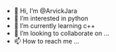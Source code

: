 - 👋 Hi, I’m @ArvickJara
- 👀 I’m interested in python
- 🌱 I’m currently learning c++
- 💞️ I’m looking to collaborate on ...
- 📫 How to reach me ...

<!---
ArvickJara/ArvickJara is a ✨ special ✨ repository because its `README.md` (this file) appears on your GitHub profile.
You can click the Preview link to take a look at your changes.
--->
